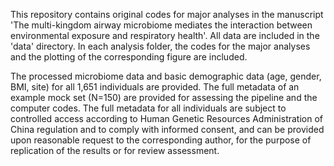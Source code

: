 This repository contains original codes for major analyses in the manuscript 'The multi-kingdom airway microbiome mediates the interaction between environmental exposure and respiratory health'. All data are included in the 'data' directory. In each analysis folder, the codes for the major analyses and the plotting of the corresponding figure are included.

The processed microbiome data and basic demographic data (age, gender, BMI, site) for all 1,651 individuals are provided. The full metadata of an example mock set (N=150) are provided for assessing the pipeline and the computer codes. The full metadata for all individuals are subject to controlled access according to Human Genetic Resources Administration of China regulation and to comply with informed consent, and can be provided upon reasonable request to the corresponding author, for the purpose of replication of the results or for review assessment.
